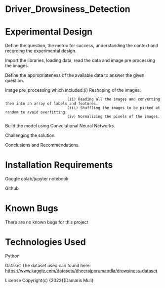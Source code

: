 # Driver_Drowsiness_Detection

# Experimental Design
Define the question, the metric for success, understanding the context and recording the experimental design.

Import the libraries, loading data, read the data and image pre processing the images.

Define the appropriateness of the available data to answer the given question.

Image pre_processing which included:(i) Reshaping of the images.

                                (ii) Reading all the images and converting them into an array of labels and features.
                                (iii) Shuffling the images to be picked at random to avoid overfitting.
                                (iv) Normalizing the pixels of the images.
Build the model using Convolutional Neural Networks.

Challenging the solution.

Conclusions and Recommendations.

# Installation Requirements
Google colab/jupyter notebook

Github

# Known Bugs
There are no known bugs for this project

# Technologies Used
Python

Dataset
The dataset used can found here: https://www.kaggle.com/datasets/dheerajperumandla/drowsiness-dataset

License
Copyright(c) {2022}{Damaris Muli}
